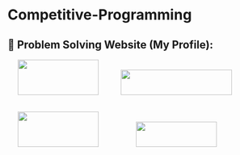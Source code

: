 # Competitive-Programming


## 🧠 Problem Solving Website (My Profile):
  <div>
  <p>
  <a href="https://www.codechef.com/users/smn_riaz" style="padding: 20px"><img width='160' height='70' src='https://user-images.githubusercontent.com/76748226/176306091-3868e876-9e10-46ac-ba7f-893125832ba3.png'></a> <a href="https://codeforces.com/profile/smnriaz" style="padding:20px"><img width='220' height='50' src='https://user-images.githubusercontent.com/76748226/176308406-c3f09af3-1496-432d-8512-2fcd3abc24ba.jpeg'></a> <a href="https://leetcode.com/smn_riaz/" style="padding: 20px"><img width='160' height='70' src='https://user-images.githubusercontent.com/76748226/176306465-33b95842-fdd6-4535-8cf2-c6eef339b2c1.png'></a>  <a href="https://www.hackerrank.com/smn_riaz" ><img width='160' height='50' style="padding:50px" src='https://user-images.githubusercontent.com/76748226/176305481-603f783a-6543-41d2-a893-a582c514ffe4.jpg'></a>
  </p>
  </div>
